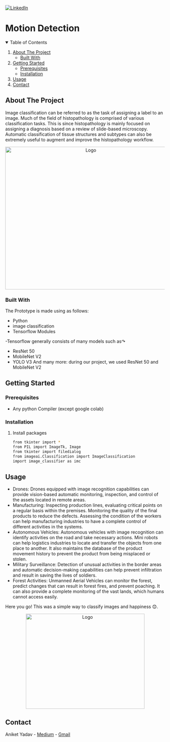 
[![LinkedIn][linkedin-shield]][linkedin-url]

# Motion Detection

<!-- TABLE OF CONTENTS -->
<details open="open">
  <summary>Table of Contents</summary>
  <ol>
    <li>
      <a href="#about-the-project">About The Project
      </a>
      <ul>
        <li><a href="#built-with">Built With</a></li>
      </ul>
    </li>
    <li>
      <a href="#getting-started">Getting Started</a>
      <ul>
        <li><a href="#prerequisites">Prerequisites</a></li>
        <li><a href="#installation">Installation</a></li>
      </ul>
    </li>
    <li><a href="#usage">Usage</a></li>
    <li><a href="#contact">Contact</a></li>
  </ol>
</details>



<!-- ABOUT THE PROJECT -->
## About The Project
Image classification can be referred to as the task of assigning a label to an image. Much of the field of histopathology is comprised of various classification tasks. This is since histopathology is mainly focused on assigning a diagnosis based on a review of slide-based microscopy. Automatic classification of tissue structures and subtypes can also be extremely useful to augment and improve the histopathology workflow.

<p align="center">
<img src="https://images.theconversation.com/files/248751/original/file-20181204-34131-1aghk3a.png?ixlib=rb-1.1.0&q=45&auto=format&w=1000&fit=clip"
 alt="Logo" width="525" height="450">
</p>


### Built With

The Prototype is made using as follows:

* Python
* image classification
* Tensorflow Modules


-Tensorflow generally consists of many models such as↷
* ResNet 50
* MobileNet V2
* YOLO V3 And many more: during our project, we used ResNet 50 and MobileNet V2 

<!-- GETTING STARTED -->
## Getting Started

### Prerequisites
* Any python Compiler (except google colab)

### Installation

1. Install packages
   ```sh
   from tkinter import *
   from PIL import ImageTk, Image  
   from tkinter import filedialog
   from imageai.Classification import ImageClassification 
   import image_classifier as imc
   ```



<!-- USAGE EXAMPLES -->
## Usage
* Drones: Drones equipped with image recognition capabilities can provide vision-based automatic monitoring, inspection, and control of the assets located in remote areas.
* Manufacturing: Inspecting production lines, evaluating critical points on a regular basis within the premises. Monitoring the quality of the final products to reduce the defects. Assessing the condition of the workers can help manufacturing industries to have a complete control of different activities in the systems.
* Autonomous Vehicles: Autonomous vehicles with image recognition can identify activities on the road and take necessary actions. Mini robots can help logistics industries to locate and transfer the objects from one place to another. It also maintains the database of the product movement history to prevent the product from being misplaced or stolen.
* Military Surveillance: Detection of unusual activities in the border areas and automatic decision-making capabilities can help prevent infiltration and result in saving the lives of soldiers.
* Forest Activities: Unmanned Aerial Vehicles can monitor the forest, predict changes that can result in forest fires, and prevent poaching. It can also provide a complete monitoring of the vast lands, which humans cannot access easily.


Here you go! This was a simple way to classify images and happiness 😊.
<p align="center">
<img src="https://cdn.discordapp.com/attachments/836691258599538749/857947024443047956/eBF7k1mGUTYOblKUnKlifJZ9vpqCK2PwOGhthhkNae7g6CAhPCEI_YbwkecQDIWFBq2Xb-MFYuP3ffQPKfS5VAhm513i0wRuKz2w.png"
 alt="Logo" width="375" height="300">
</p>

## Contact

Aniket Yadav - [Medium](https://aniketyadavv.medium.com/) - [Gmail](https://yadavaniket0820gmail.com/)
<!-- MARKDOWN LINKS & IMAGES -->
<!-- https://www.markdownguide.org/basic-syntax/#reference-style-links -->
[linkedin-shield]: https://img.shields.io/badge/-LinkedIn-black.svg?style=for-the-badge&logo=linkedin&colorB=555
[linkedin-url]: https://www.linkedin.com/in/aniket-yadav-2008/
